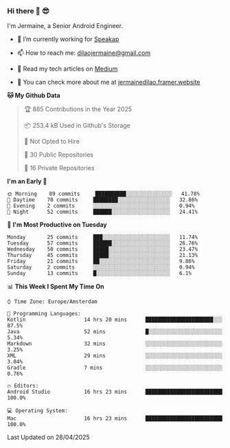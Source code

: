 ### Hi there 👋 😎
I'm Jermaine, a Senior Android Engineer.

- 🔭 I’m currently working for [Speakap](https://www.speakap.com/)

- 📫 How to reach me: dilaojermaine@gmail.com

- 📖 Read my tech articles on [Medium](https://jermainedilao.medium.com/)

- 👀 You can check more about me at [jermainedilao.framer.website](https://jermainedilao.framer.website)

<!--
**jermainedilao/jermainedilao** is a ✨ _special_ ✨ repository because its `README.md` (this file) appears on your GitHub profile.

Here are some ideas to get you started:

- 🔭 I’m currently working on ...
- 🌱 I’m currently learning ...
- 👯 I’m looking to collaborate on ...
- 🤔 I’m looking for help with ...
- 💬 Ask me about ...
- 📫 How to reach me: ...
- 😄 Pronouns: ...
- ⚡ Fun fact: ...
-->

<!--START_SECTION:waka-->
**🐱 My Github Data** 

> 🏆 885 Contributions in the Year 2025
 > 
> 📦 253.4 kB Used in Github's Storage 
 > 
> 🚫 Not Opted to Hire
 > 
> 📜 30 Public Repositories 
 > 
> 🔑 16 Private Repositories  
 > 
**I'm an Early 🐤** 

```text
🌞 Morning    89 commits     ██████████░░░░░░░░░░░░░░░   41.78% 
🌆 Daytime    70 commits     ████████░░░░░░░░░░░░░░░░░   32.86% 
🌃 Evening    2 commits      ░░░░░░░░░░░░░░░░░░░░░░░░░   0.94% 
🌙 Night      52 commits     ██████░░░░░░░░░░░░░░░░░░░   24.41%

```
📅 **I'm Most Productive on Tuesday** 

```text
Monday       25 commits     ███░░░░░░░░░░░░░░░░░░░░░░   11.74% 
Tuesday      57 commits     ██████░░░░░░░░░░░░░░░░░░░   26.76% 
Wednesday    50 commits     █████░░░░░░░░░░░░░░░░░░░░   23.47% 
Thursday     45 commits     █████░░░░░░░░░░░░░░░░░░░░   21.13% 
Friday       21 commits     ██░░░░░░░░░░░░░░░░░░░░░░░   9.86% 
Saturday     2 commits      ░░░░░░░░░░░░░░░░░░░░░░░░░   0.94% 
Sunday       13 commits     █░░░░░░░░░░░░░░░░░░░░░░░░   6.1%

```


📊 **This Week I Spent My Time On** 

```text
⌚︎ Time Zone: Europe/Amsterdam

💬 Programming Languages: 
Kotlin                   14 hrs 20 mins      ██████████████████████░░░   87.5% 
Java                     52 mins             █░░░░░░░░░░░░░░░░░░░░░░░░   5.34% 
Markdown                 32 mins             ░░░░░░░░░░░░░░░░░░░░░░░░░   3.25% 
XML                      29 mins             ░░░░░░░░░░░░░░░░░░░░░░░░░   3.04% 
Gradle                   7 mins              ░░░░░░░░░░░░░░░░░░░░░░░░░   0.76%

🔥 Editors: 
Android Studio           16 hrs 23 mins      █████████████████████████   100.0%

💻 Operating System: 
Mac                      16 hrs 23 mins      █████████████████████████   100.0%

```


 Last Updated on 28/04/2025
<!--END_SECTION:waka-->
